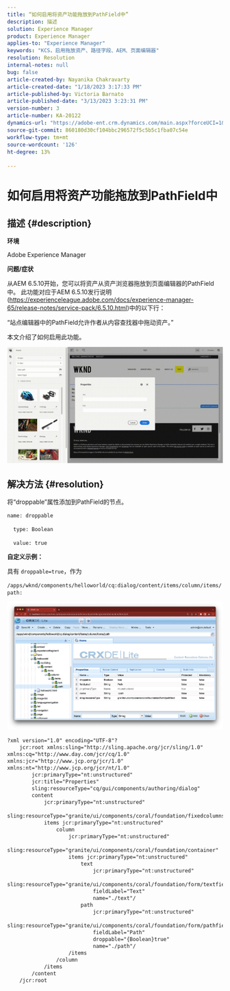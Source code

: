 ```yaml
---
title: “如何启用将资产功能拖放到PathField中”
description: 描述
solution: Experience Manager
product: Experience Manager
applies-to: "Experience Manager"
keywords: "KCS，启用拖放资产、路径字段、AEM、页面编辑器"
resolution: Resolution
internal-notes: null
bug: false
article-created-by: Nayanika Chakravarty
article-created-date: "1/18/2023 3:17:33 PM"
article-published-by: Victoria Barnato
article-published-date: "3/13/2023 3:23:31 PM"
version-number: 3
article-number: KA-20122
dynamics-url: "https://adobe-ent.crm.dynamics.com/main.aspx?forceUCI=1&pagetype=entityrecord&etn=knowledgearticle&id=ac3fab38-4397-ed11-aad1-6045bd006b4b"
source-git-commit: 860180d30cf104bbc296572f5c5b5c1fba07c54e
workflow-type: tm+mt
source-wordcount: '126'
ht-degree: 13%

---
```


# 如何启用将资产功能拖放到PathField中

## 描述 {#description}


<b>环境</b>

Adobe Experience Manager

<b>问题/症状</b>

从AEM 6.5.10开始，您可以将资产从资产浏览器拖放到页面编辑器的PathField中。 此功能对应于AEM 6.5.10发行说明(https://experienceleague.adobe.com/docs/experience-manager-65/release-notes/service-pack/6.5.10.html)中的以下行：

“站点编辑器中的PathField允许作者从内容查找器中拖动资产。”

本文介绍了如何启用此功能。

![](assets/___b33fab38-4397-ed11-aad1-6045bd006b4b___.gif)


## 解决方法 {#resolution}


将“droppable”属性添加到PathField的节点。


```
name: droppable

  type: Boolean

  value: true
```


<b>自定义示例：</b>

具有 `droppable=true`，作为

`/apps/wknd/components/helloworld/cq:dialog/content/items/column/items/path:`

![](assets/6106400f-2b07-ed11-82e4-00224808e483.png)


```
?xml version="1.0" encoding="UTF-8"?
    jcr:root xmlns:sling="http://sling.apache.org/jcr/sling/1.0" xmlns:cq="http://www.day.com/jcr/cq/1.0" xmlns:jcr="http://www.jcp.org/jcr/1.0" xmlns:nt="http://www.jcp.org/jcr/nt/1.0"
        jcr:primaryType="nt:unstructured"
        jcr:title="Properties"
        sling:resourceType="cq/gui/components/authoring/dialog"
        content
            jcr:primaryType="nt:unstructured"
            sling:resourceType="granite/ui/components/coral/foundation/fixedcolumns"
            items jcr:primaryType="nt:unstructured"
                column
                    jcr:primaryType="nt:unstructured"
                    sling:resourceType="granite/ui/components/coral/foundation/container"
                    items jcr:primaryType="nt:unstructured"
                        text
                            jcr:primaryType="nt:unstructured"
                            sling:resourceType="granite/ui/components/coral/foundation/form/textfield"
                            fieldLabel="Text"
                            name="./text"/
                        path
                            jcr:primaryType="nt:unstructured"
                            sling:resourceType="granite/ui/components/coral/foundation/form/pathfield"
                            fieldLabel="Path"
                            droppable="{Boolean}true"
                            name="./path"/
                    /items
                /column
            /items
        /content
    /jcr:root
```
